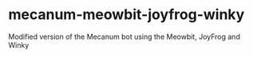# mecanum-meowbit-joyfrog-winky
Modified version of the Mecanum bot using the Meowbit, JoyFrog and Winky
